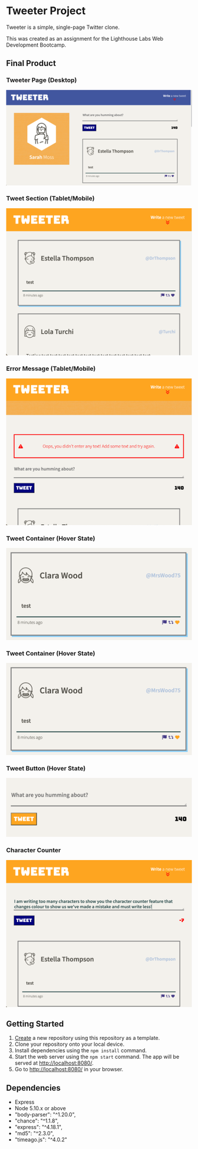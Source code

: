 # Tweeter Project

Tweeter is a simple, single-page Twitter clone.

This was created as an assignment for the Lighthouse Labs Web Development Bootcamp.

## Final Product

### Tweeter Page (Desktop)
<img alt="Tweeter Desktop Page" src="https://github.com/samo-13/tweeter/blob/master/docs/tweeter-desktop.png?raw=true">

### Tweet Section (Tablet/Mobile)
<img alt="Tweet Section (Tablet/Mobile)" src="https://github.com/samo-13/tweeter/blob/master/docs/tweets-tablet.png?raw=true">

### Error Message (Tablet/Mobile)
<img alt="Error Message (Tablet/Mobile)" src="https://github.com/samo-13/tweeter/blob/master/docs/error-message.png?raw=true">

### Tweet Container (Hover State)
<img alt="Tweet Container (Hover State)" src="https://github.com/samo-13/tweeter/blob/master/docs/tweet-container-hover.png?raw=true">

### Tweet Container (Hover State)
<img alt="Tweet Container (Hover State)" src="https://github.com/samo-13/tweeter/blob/master/docs/tweet-container-hover.png?raw=true">

### Tweet Button (Hover State)
<img alt="Tweet Button (Hover State)" src="https://github.com/samo-13/tweeter/blob/master/docs/tweet-button-hover.png?raw=true">

### Character Counter
<img alt="Character Counter" src="https://github.com/samo-13/tweeter/blob/master/docs/character-counter.png?raw=true">

## Getting Started

1. [Create](https://docs.github.com/en/repositories/creating-and-managing-repositories/creating-a-repository-from-a-template) a new repository using this repository as a template.
2. Clone your repository onto your local device.
3. Install dependencies using the `npm install` command.
3. Start the web server using the `npm start` command. The app will be served at <http://localhost:8080/>.
4. Go to <http://localhost:8080/> in your browser.

## Dependencies

- Express
- Node 5.10.x or above
- "body-parser": "^1.20.0",
- "chance": "^1.1.8",
- "express": "^4.18.1",
- "md5": "^2.3.0",
- "timeago.js": "^4.0.2"
